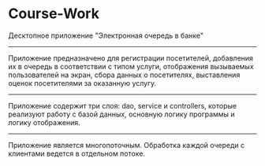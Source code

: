 # Course-Work
Десктопное приложение "Электронная очередь в банке"
<hr>
Приложение предназначено для регистрации посетителей, добавления их в очередь в соответствии с типом услуги, отображения вызываемых пользователей на экран, 
сбора данных о посетителях, выставления оценок посетителями за оказанную услугу.
<hr>
Приложение содержит три слоя: dao, service и controllers, которые реализуют работу с базой данных, основную логику программы и логику отображения.
<hr>
Приложение является многопоточным. Обработка каждой очереди с клиентами ведется в отдельном потоке.
